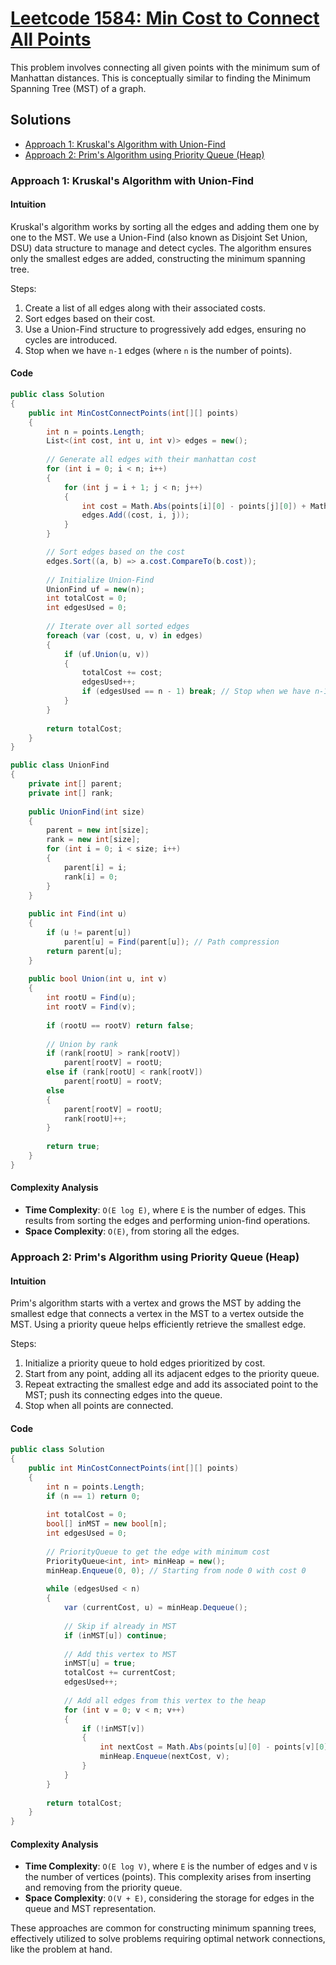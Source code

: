# [Leetcode 1584: Min Cost to Connect All Points](https://leetcode.com/problems/min-cost-to-connect-all-points/)

This problem involves connecting all given points with the minimum sum of Manhattan distances. This is conceptually similar to finding the Minimum Spanning Tree (MST) of a graph.

## Solutions

- [Approach 1: Kruskal's Algorithm with Union-Find](#approach-1-kruskals-algorithm-with-union-find)
- [Approach 2: Prim's Algorithm using Priority Queue (Heap)](#approach-2-prims-algorithm-using-priority-queue-heap)

### Approach 1: Kruskal's Algorithm with Union-Find

#### Intuition

Kruskal's algorithm works by sorting all the edges and adding them one by one to the MST. We use a Union-Find (also known as Disjoint Set Union, DSU) data structure to manage and detect cycles. The algorithm ensures only the smallest edges are added, constructing the minimum spanning tree.

Steps:
1. Create a list of all edges along with their associated costs.
2. Sort edges based on their cost.
3. Use a Union-Find structure to progressively add edges, ensuring no cycles are introduced.
4. Stop when we have `n-1` edges (where `n` is the number of points).

#### Code

```csharp
public class Solution
{
    public int MinCostConnectPoints(int[][] points)
    {
        int n = points.Length;
        List<(int cost, int u, int v)> edges = new();
        
        // Generate all edges with their manhattan cost
        for (int i = 0; i < n; i++)
        {
            for (int j = i + 1; j < n; j++)
            {
                int cost = Math.Abs(points[i][0] - points[j][0]) + Math.Abs(points[i][1] - points[j][1]);
                edges.Add((cost, i, j));
            }
        }

        // Sort edges based on the cost
        edges.Sort((a, b) => a.cost.CompareTo(b.cost));
        
        // Initialize Union-Find
        UnionFind uf = new(n);
        int totalCost = 0;
        int edgesUsed = 0;
        
        // Iterate over all sorted edges
        foreach (var (cost, u, v) in edges)
        {
            if (uf.Union(u, v))
            {
                totalCost += cost;
                edgesUsed++;
                if (edgesUsed == n - 1) break; // Stop when we have n-1 edges
            }
        }
        
        return totalCost;
    }
}

public class UnionFind
{
    private int[] parent;
    private int[] rank;
    
    public UnionFind(int size)
    {
        parent = new int[size];
        rank = new int[size];
        for (int i = 0; i < size; i++)
        {
            parent[i] = i;
            rank[i] = 0;
        }
    }
    
    public int Find(int u)
    {
        if (u != parent[u])
            parent[u] = Find(parent[u]); // Path compression
        return parent[u];
    }
    
    public bool Union(int u, int v)
    {
        int rootU = Find(u);
        int rootV = Find(v);
        
        if (rootU == rootV) return false;
        
        // Union by rank
        if (rank[rootU] > rank[rootV])
            parent[rootV] = rootU;
        else if (rank[rootU] < rank[rootV])
            parent[rootU] = rootV;
        else
        {
            parent[rootV] = rootU;
            rank[rootU]++;
        }
        
        return true;
    }
}
```

#### Complexity Analysis
- **Time Complexity**: `O(E log E)`, where `E` is the number of edges. This results from sorting the edges and performing union-find operations.
- **Space Complexity**: `O(E)`, from storing all the edges.

### Approach 2: Prim's Algorithm using Priority Queue (Heap)

#### Intuition

Prim's algorithm starts with a vertex and grows the MST by adding the smallest edge that connects a vertex in the MST to a vertex outside the MST. Using a priority queue helps efficiently retrieve the smallest edge.

Steps:
1. Initialize a priority queue to hold edges prioritized by cost.
2. Start from any point, adding all its adjacent edges to the priority queue.
3. Repeat extracting the smallest edge and add its associated point to the MST; push its connecting edges into the queue.
4. Stop when all points are connected.

#### Code

```csharp
public class Solution
{
    public int MinCostConnectPoints(int[][] points)
    {
        int n = points.Length;
        if (n == 1) return 0;
        
        int totalCost = 0;
        bool[] inMST = new bool[n];
        int edgesUsed = 0;
        
        // PriorityQueue to get the edge with minimum cost
        PriorityQueue<int, int> minHeap = new();
        minHeap.Enqueue(0, 0); // Starting from node 0 with cost 0
        
        while (edgesUsed < n)
        {
            var (currentCost, u) = minHeap.Dequeue();
            
            // Skip if already in MST
            if (inMST[u]) continue;
            
            // Add this vertex to MST
            inMST[u] = true;
            totalCost += currentCost;
            edgesUsed++;
            
            // Add all edges from this vertex to the heap
            for (int v = 0; v < n; v++)
            {
                if (!inMST[v])
                {
                    int nextCost = Math.Abs(points[u][0] - points[v][0]) + Math.Abs(points[u][1] - points[v][1]);
                    minHeap.Enqueue(nextCost, v);
                }
            }
        }
        
        return totalCost;
    }
}
```

#### Complexity Analysis
- **Time Complexity**: `O(E log V)`, where `E` is the number of edges and `V` is the number of vertices (points). This complexity arises from inserting and removing from the priority queue.
- **Space Complexity**: `O(V + E)`, considering the storage for edges in the queue and MST representation.

These approaches are common for constructing minimum spanning trees, effectively utilized to solve problems requiring optimal network connections, like the problem at hand.

